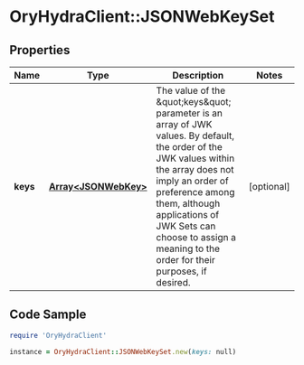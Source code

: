 # OryHydraClient::JSONWebKeySet

## Properties

Name | Type | Description | Notes
------------ | ------------- | ------------- | -------------
**keys** | [**Array&lt;JSONWebKey&gt;**](JSONWebKey.md) | The value of the \&quot;keys\&quot; parameter is an array of JWK values.  By default, the order of the JWK values within the array does not imply an order of preference among them, although applications of JWK Sets can choose to assign a meaning to the order for their purposes, if desired. | [optional] 

## Code Sample

```ruby
require 'OryHydraClient'

instance = OryHydraClient::JSONWebKeySet.new(keys: null)
```


